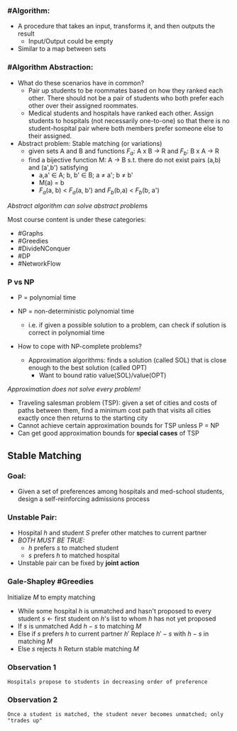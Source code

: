 ### #Algorithm:
- A procedure that takes an input, transforms it, and then outputs the result
	- Input/Output could be empty
- Similar to a map between sets

### #Algorithm Abstraction:
- What do these scenarios have in common?
	- Pair up students to be roommates based on how they ranked each other. There should not be a pair of students who both prefer each other over their assigned roommates.
	- Medical students and hospitals have ranked each other. Assign students to hospitals (not necessarily one-to-one) so that there is no student-hospital pair where both members prefer someone else to their assigned.
- Abstract problem: Stable matching (or variations)
	- given sets A and B and functions $F_a$: A x B -> R and $F_b$: B x A -> R
	- find a bijective function M: A -> B s.t. there do not exist pairs (a,b) and (a',b') satisfying
		- a,a' ∈ A; b, b' ∈ B; a $\ne$ a'; b $\ne$ b'
		- M(a) = b
		- $F_a$(a, b) < $F_a$(a, b') and $F_b$(b,a) < $F_b$(b, a')

*Abstract algorithm can solve abstract problem*s

Most course content is under these categories:
- #Graphs
- #Greedies
- #DivideNConquer
- #DP
- #NetworkFlow

### P vs NP
- P = polynomial time
- NP = non-deterministic polynomial time
	- i.e. if given a possible solution to a problem, can check if solution is correct in polynomial time

- How to cope with NP-complete problems?
	- Approximation algorithms: finds a solution (called SOL) that is close enough to the best solution (called OPT)
		- Want to bound ratio value(SOL)/value(OPT)

*Approximation does not solve every problem!*
- Traveling salesman problem (TSP): given a set of cities and costs of paths between them, find a minimum cost path that visits all cities exactly once then returns to the starting city
- Cannot achieve certain approximation bounds for TSP unless P = NP
- Can get good approximation bounds for  **special cases**  of TSP


## Stable Matching #
### Goal:
- Given a set of preferences among hospitals and med-school students, design a self-reinforcing admissions process
### Unstable Pair:
- Hospital $h$  and student $S$ prefer other matches to current partner
- *BOTH MUST BE TRUE:*
	- $h$ prefers $s$ to matched student
	- $s$ prefers $h$ to matched hospital
- Unstable pair can be fixed by **joint action**



### Gale-Shapley #Greedies 
Initialize $M$ to empty matching
- While some hospital $h$ is unmatched and hasn't proposed to every student
	 $s$ <- first student on $h$'s list to whom $h$ has not yet proposed
- If $s$ is unmatched
	Add $h-s$ to matching $M$
- Else if $s$ prefers $h$ to current partner $h'$
	Replace $h'-s$ with $h-s$ in matching $M$
- Else
	$s$ rejects $h$
Return stable matching $M$ 

### Observation 1 
	Hospitals propose to students in decreasing order of preference
### Observation 2 
	Once a student is matched, the student never becomes unmatched; only "trades up"

